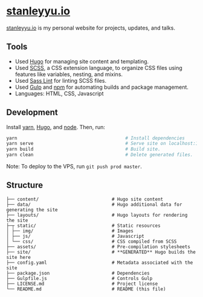 [stanleyyu.io](https://stanleyyu.io)
====================================

[stanleyyu.io](https://stanleyyu.io) is my personal website for projects, updates, and talks.

## Tools
- Used [Hugo][hugo] for managing site content and templating.
- Used [SCSS][sass], a CSS extension language, to organize CSS files using features like variables, nesting, and mixins.
- Used [Sass Lint][sass-lint] for linting SCSS files.
- Used [Gulp][gulp] and [npm][node] for automating builds and package management.
- Languages: HTML, CSS, Javascript

## Development

Install [yarn][yarn], [Hugo][hugo], and [node][node]. Then, run:

```bash
yarn                                        # Install dependencies
yarn serve                                  # Serve site on localhost:1313 in background. Use kill <pid> to stop.
yarn build                                  # Build site.
yarn clean                                  # Delete generated files.
```

Note: To deploy to the VPS, run `git push prod master`.
## Structure

```
├── content/                           # Hugo site content
├── data/                              # Hugo additional data for generating the site
├── layouts/                           # Hugo layouts for rendering the site
├─┬ static/                            # Static resources
│ ├── img/                             # Images
│ ├── js/                              # Javascript
│ └── css/                             # CSS compiled from SCSS
├── assets/                            # Pre-compilation stylesheets
├── site/                              # **GENERATED** Hugo builds the site here
├── config.yaml                        # Metadata associated with the site
├── package.json                       # Dependencies
├── Gulpfile.js                        # Controls Gulp
├── LICENSE.md                         # Project license
└── README.md                          # README (this file)
```

[gulp]: https://gulpjs.com/
[hugo]: https://gohugo.io/
[node]: https://nodejs.org/en/download/
[sass]: https://sass-lang.com/
[sass-lint]: https://github.com/sasstools/sass-lint
[yarn]: https://yarnpkg.com/en/docs/install
